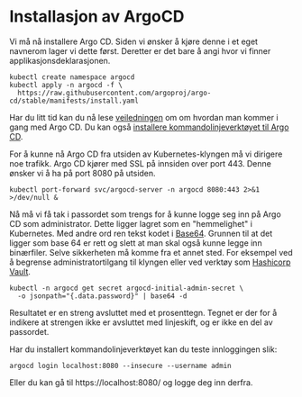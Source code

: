 # Installasjon av ArgoCD

Vi må nå installere Argo CD. Siden vi ønsker å kjøre denne i et eget navnerom lager vi dette først. Deretter er det bare å angi hvor vi finner applikasjonsdeklarasjonen.

```
kubectl create namespace argocd
kubectl apply -n argocd -f \
  https://raw.githubusercontent.com/argoproj/argo-cd/stable/manifests/install.yaml
```

Har du litt tid kan du nå lese [veiledningen](https://argo-cd.readthedocs.io/en/stable/getting_started/) om om hvordan man kommer i gang med Argo CD. Du kan også [installere kommandolinjeverktøyet til Argo CD](https://argo-cd.readthedocs.io/en/stable/cli_installation/).

For å kunne nå Argo CD fra utsiden av Kubernetes-klyngen må vi dirigere noe trafikk. Argo CD kjører med SSL på innsiden over port 443. Denne ønsker vi å ha på port 8080 på utsiden.

```
kubectl port-forward svc/argocd-server -n argocd 8080:443 2>&1 >/dev/null &
```

Nå må vi få tak i passordet som trengs for å kunne logge seg inn på Argo CD som administrator. Dette ligger lagret som en "hemmelighet" i Kubernetes. Med andre ord ren tekst kodet i [Base64](https://en.wikipedia.org/wiki/Base64). Grunnen til at det ligger som base 64 er rett og slett at man skal også kunne legge inn binærfiler. Selve sikkerheten må komme fra et annet sted. For eksempel ved å begrense administratortilgang til klyngen eller ved verktøy som [Hashicorp Vault](https://www.vaultproject.io).

```
kubectl -n argocd get secret argocd-initial-admin-secret \
  -o jsonpath="{.data.password}" | base64 -d

```
Resultatet er en streng avsluttet med et prosenttegn. Tegnet er der for å indikere at strengen ikke er avsluttet med linjeskift, og er ikke en del av passordet.

Har du installert kommandolinjeverktøyet kan du teste innloggingen slik:

```
argocd login localhost:8080 --insecure --username admin
```

Eller du kan gå til https://localhost:8080/ og logge deg inn derfra.
